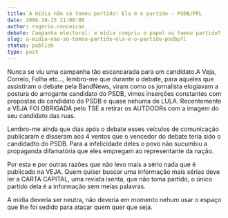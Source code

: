 ```yaml
---
title: A mídia não só tomou partido! Ela é o partido - PSDB/PFL
date: 2006-10-15 21:00:00
author: rogerio.conceicao
debate: Campanha eleitoral: a mídia cumpriu o papel ou tomou partido?
slug: a-midia-nao-so-tomou-partido-ela-e-o-partido-psdbpfl
status: publish 
type: post
---
```


Nunca se viu uma campanha tão escancarada para um candidato.A Veja, Correio, Folha etc..., lembro-me que durante o debate, para aqueles que assistiram o debate pela BandNews, viram como os jornalista elogiavam a postura do arrogante candidato do PSDB, vimos inserções constantes com propostas do candidato do PSDB e quase nehuma de LULA. Recentemente a VEJA FOI OBRIGADA pelo TSE a retirar os AUTDOORs com a imagem do seu candidato das ruas.


Lembro-me ainda que dias após o debate esses veículos de comunicação publicaram e disseram aos 4 ventos que o vencedor do debate teria sido o candidadto do PSDB. Para a infelicidade deles o povo não sucumbiu a propaganda difamatória que eles empregam ao representante da nação.


Por esta e por outras razões que não levo mais a sério nada que é publicado na VEJA. Quem quiser buscar uma informação mais sérias deve ler a CARTA CAPITAL, uma revista isenta, que não toma partido, o único partido dela é a informação sem meias palavras.


A mídia deveria ser neutra, não deveria em momento nehum usar o espaço que lhe foi sedido para atacar quem quer que seja.


 


 


 


 


 


